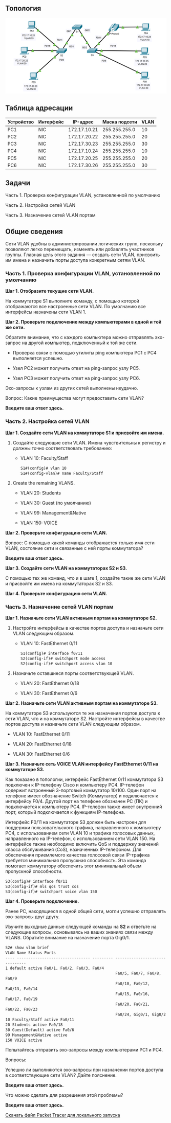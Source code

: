 ## Топология

![](./assets/topology.png)

## Таблица адресации

| Устройство | Интерфейс | IP-адрес     | Маска подсети | VLAN |
|------------|-----------|--------------|---------------|------|
| PC1        | NIC       | 172.17.10.21 | 255.255.255.0 | 10   |
| PC2        | NIC       | 172.17.20.22 | 255.255.255.0 | 20   |
| PC3        | NIC       | 172.17.30.23 | 255.255.255.0 | 30   |
| PC4        | NIC       | 172.17.10.24 | 255.255.255.0 | 10   |
| PC5        | NIC       | 172.17.20.25 | 255.255.255.0 | 20   |
| PC6        | NIC       | 172.17.30.26 | 255.255.255.0 | 30   |

## Задачи

Часть 1. Проверка конфигурации VLAN, установленной по умолчанию

Часть 2. Настройка сетей VLAN

Часть 3. Назначение сетей VLAN портам

## Общие сведения

Сети VLAN удобны в администрировании логических групп, поскольку позволяют легко перемещать, изменять или добавлять участников группы. Главная цель этого задания — создать сети VLAN, присвоить им имена и назначить порты доступа конкретным сетям VLAN.

### Часть 1. Проверка конфигурации VLAN, установленной по умолчанию

**Шаг 1. Отобразите текущие сети VLAN.**

На коммутаторе S1 выполните команду, с помощью которой отображаются все настроенные сети VLAN. По умолчанию все интерфейсы назначены сети VLAN 1.

**Шаг 2. Проверьте подключение между компьютерами в одной и той же сети.**

Обратите внимание, что c каждого компьютера можно отправлять эхо-запрос на другой компьютер, подключенный к той же сети.

-   Проверка связи с помощью утилиты ping компьютера PC1 с PC4 выполняется успешно.

-   Узел PC2 может получить ответ на ping-запрос узлу PC5.

-   Узел PC3 может получить ответ на ping-запрос узлу PC6.

Эхо-запросы к узлам из других сетей выполнены неудачно.

Вопрос: Какие преимущества могут предоставить сети VLAN?

**Введите ваш ответ здесь.**

### Часть 2. Настройка сетей VLAN

**Шаг 1. Создайте сети VLAN на коммутаторе S1 и присвойте им имена.**

1.  Создайте следующие сети VLAN. Имена чувствительны к регистру и должны точно соответствовать требованию:

    -   VLAN 10: Faculty/Staff

        ```
        S1#(config)# vlan 10
        S1#(config-vlan)# name Faculty/Staff
        ```

2.  Create the remaining VLANS.

    -   VLAN 20: Students

    -   VLAN 30: Guest (по умолчанию)

    -   VLAN 99: Management&Native

    -   VLAN 150: VOICE

**Шаг 2. Проверьте конфигурацию сети VLAN.**

Вопрос: С помощью какой команды отображается только имя сети VLAN, состояние сети и связанные с ней порты коммутатора?

**Введите ваш ответ здесь.**

**Шаг 3. Создайте сети VLAN на коммутаторах S2 и S3.**

С помощью тех же команд, что и в шаге 1, создайте такие же сети VLAN и присвойте им имена на коммутаторах S2 и S3.

**Шаг 4. Проверьте конфигурацию сети VLAN.**

### Часть 3. Назначение сетей VLAN портам

**Шаг 1. Назначьте сети VLAN активным портам на коммутаторе S2.**

1.  Настройте интерфейсы в качестве портов доступа и назначьте сети VLAN следующим образом.

    -   VLAN 10: FastEthernet 0/11

        ```
        S1(config)# interface f0/11
        S2(config-if)# switchport mode access
        S2(config-if)# switchport access vlan 10
        ```

1.  Назначьте оставшиеся порты соответствующей VLAN.

    -   VLAN 20: FastEthernet 0/18

    -   VLAN 30: FastEthernet 0/6

**Шаг 2. Назначьте сети VLAN активным портам на коммутаторе S3.**

На коммутаторе S3 используются те же назначения портов доступа к сети VLAN, что и на коммутаторе S2. Настройте интерфейсы в качестве портов доступа и назначьте сети VLAN следующим образом.

-   VLAN 10: FastEthernet 0/11

-   VLAN 20: FastEthernet 0/18

-   VLAN 30: FastEthernet 0/6

**Шаг 3. Назначьте сеть VOICE VLAN интерфейсу FastEthernet 0/11 на коммутаторе S3.**

Как показано в топологии, интерфейс FastEthernet 0/11 коммутатора S3 подключен к IP-телефону Cisco и компьютеру PC4. IP-телефон содержит встроенный 3-портовый коммутатор 10/100. Один порт на телефоне имеет обозначение Switch (Коммутатор) и подключается к интерфейсу F0/4. Другой порт на телефоне обозначен PC (ПК) и подключается к компьютеру PC4. IP-телефон также имеет внутренний порт, который подключается к функциям IP-телефона.

Интерфейс F0/11 на коммутаторе S3 должен быть настроен для поддержки пользовательского трафика, направленного к компьютеру PC4, с использованием сети VLAN 10 и трафика голосовых данных, направленного на IP-телефон, с использованием сети VLAN 150. На интерфейсе также необходимо включить QoS и поддержку значений класса обслуживания (CoS), назначенных IP-телефоном. Для обеспечения приемлемого качества голосовой связи IP-трафика требуется минимальная пропускная способность. Эта команда помогает коммутатору обеспечить этот минимальный объем пропускной способности.

```
S3(config)# interface f0/11
S3(config-if)# mls qos trust cos
S3(config-if)# switchport voice vlan 150
```

**Шаг 4. Проверьте подключение.**

Ранее PC, находящиеся в одной общей сети, могли успешно отправлять эхо-запросы друг другу.

Изучите выходные данные следующей команды на **S2** и ответьте на следующие вопросы, основываясь на ваших знаниях связи между VLANS. Обратите внимание на назначение порта Gig0/1.

```
S2# show vlan brief
VLAN Name Status Ports
---- -------------------------------- --------- -------------------------------
1 default active Fa0/1, Fa0/2, Fa0/3, Fa0/4
                                                Fa0/5, Fa0/7, Fa0/8, Fa0/9
                                                Fa0/10, Fa0/12, Fa0/13, Fa0/14
                                                Fa0/15, Fa0/16, Fa0/17, Fa0/19
                                                Fa0/20, Fa0/21, Fa0/22, Fa0/23
                                                Fa0/24, Gig0/1, Gig0/2
10 Faculty/Staff active Fa0/11
20 Students active Fa0/18
30 Guest(Default) active Fa0/6
99 Management&Native active
150 VOICE active
```

Попытайтесь отправить эхо-запросы между компьютерами PC1 и PC4.

Вопросы:

Успешно ли выполняются эхо-запросы при назначении портов доступа в соответствующие сети VLAN? Дайте пояснение.

**Введите ваш ответ здесь.**

Что можно сделать для разрешения этой проблемы?

**Введите ваш ответ здесь.**

[Скачать файл Packet Tracer для локального запуска](./assets/3.3.12-packet-tracer---vlan-configuration_ru-RU.pka)
